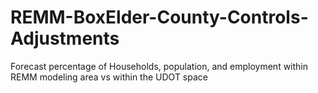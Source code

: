# REMM-BoxElder-County-Controls-Adjustments
Forecast percentage of Households, population, and employment within REMM modeling area vs within the UDOT space
